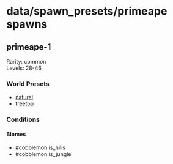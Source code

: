 # data/spawn_presets/primeape spawns  
  
## primeape-1  
Rarity: common  
Levels: 28-46  
  
### World Presets  
* [natural](/data/world_presets/natural.md)  
* [treetop](/data/world_presets/treetop.md)  
  
### Conditions  
  
#### Biomes  
  * #cobblemon:is_hills
  * #cobblemon:is_jungle
  

